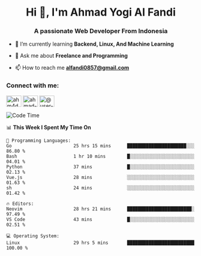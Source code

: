 <h1 align="center">Hi 👋, I'm Ahmad Yogi Al Fandi</h1>
<h3 align="center">A passionate Web Developer From Indonesia</h3>

- 🌱 I’m currently learning **Backend, Linux, And Machine Learning**

- 💬 Ask me about **Freelance and Programming**

- 📫 How to reach me **<alfandi0857@gmail.com>**

<h3 align="left">Connect with me:</h3>
<p align="left">
<a href="https://instagram.com/ahyalfan" target="blank"><img align="center" src="https://raw.githubusercontent.com/rahuldkjain/github-profile-readme-generator/master/src/images/icons/Social/instagram.svg" alt="ahm4d_alf" height="30" width="40" /></a>
  <a href="https://linkedin.com/in/ahmad-yogi-al-fandi" target="blank"><img align="center" src="https://raw.githubusercontent.com/rahuldkjain/github-profile-readme-generator/master/src/images/icons/Social/linked-in-alt.svg" alt="ahmad-yogi-al-fandi" height="30" width="40" /></a>
<a href="https://www.youtube.com/channel/UCLI1Dos-XvgatVk20PHrq2A" target="blank"><img align="center" src="https://raw.githubusercontent.com/rahuldkjain/github-profile-readme-generator/master/src/images/icons/Social/youtube.svg" alt="@user-et3bg8ny5g" height="30" width="40" /></a>
</p>

<!--START_SECTION:waka-->
![Code Time](http://img.shields.io/badge/Code%20Time-191%20hrs%203%20mins-blue)

📊 **This Week I Spent My Time On** 

```text
💬 Programming Languages: 
Go                       25 hrs 15 mins      ██████████████████████░░░   86.80 % 
Bash                     1 hr 10 mins        █░░░░░░░░░░░░░░░░░░░░░░░░   04.01 % 
Python                   37 mins             █░░░░░░░░░░░░░░░░░░░░░░░░   02.13 % 
Vue.js                   28 mins             ░░░░░░░░░░░░░░░░░░░░░░░░░   01.63 % 
sh                       24 mins             ░░░░░░░░░░░░░░░░░░░░░░░░░   01.42 % 

🔥 Editors: 
Neovim                   28 hrs 21 mins      ████████████████████████░   97.49 % 
VS Code                  43 mins             █░░░░░░░░░░░░░░░░░░░░░░░░   02.51 % 

💻 Operating System: 
Linux                    29 hrs 5 mins       █████████████████████████   100.00 % 
```


<!--END_SECTION:waka-->

